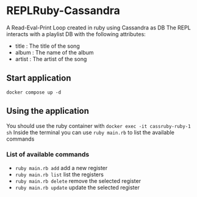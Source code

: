 # REPLRuby-Cassandra

A Read-Eval-Print Loop created in ruby using Cassandra as DB
The REPL interacts with a playlist DB with the following attributes:
- title : The title of the song
- album : The name of the album
- artist : The artist of the song

## Start application

`docker compose up -d`

## Using the application

You should use the ruby container with `docker exec -it cassruby-ruby-1 sh`
Inside the terminal you can use `ruby main.rb` to list the available commands

### List of available commands

- `ruby main.rb add` add a new register
- `ruby main.rb list` list the registers
- `ruby main.rb delete` remove the selected register
- `ruby main.rb update` update the selected register
